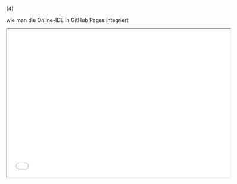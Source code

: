 (4)

wie man die Online-IDE in GitHub Pages integriert

<iframe src="Template.html" style="width:600px; height:400px"></iframe>
